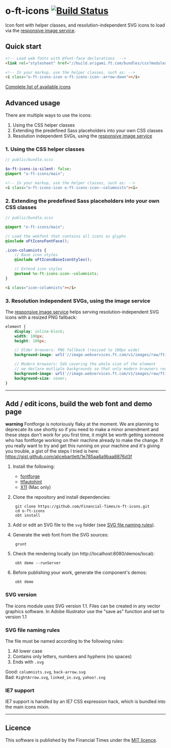 # o-ft-icons [![Build Status](https://travis-ci.org/Financial-Times/o-ft-icons.png?branch=master)](https://travis-ci.org/Financial-Times/o-ft-icons)

Icon font with helper classes, and resolution-independent SVG icons to load via the [responsive image service](http://image.webservices.ft.com).

## Quick start

```html
<!-- Load web fonts with @font-face declarations  -->
<link rel="stylesheet" href="//build.origami.ft.com/bundles/css?modules=o-ft-icons@^2.0.0" />

<!-- In your markup, use the helper classes, such as: -->
<i class="o-ft-icons-icon o-ft-icons-icon--arrow-down"></i>
```

[Complete list of available icons](http://build.origami.ft.com/files/o-ft-icons@latest/demos/main.html)

## Advanced usage

There are multiple ways to use the icons:

1. Using the CSS helper classes
2. Extending the predefined Sass placeholders into your own CSS classes
3. Resolution independent SVGs, using the [responsive image service](http://image.webservices.ft.com/)

### 1. Using the CSS helper classes

```scss
// public/bundle.scss

$o-ft-icons-is-silent: false;
@import "o-ft-icons/main";
```

```html
<!-- In your markup, use the helper classes, such as: -->
<i class="o-ft-icons-icon o-ft-icons-icon--columnists"><i>
```

### 2. Extending the predefined Sass placeholders into your own CSS classes

```scss
// public/bundle.scss

@import "o-ft-icons/main";

// Load the webfont that contains all icons as glyphs
@include oFtIconsFontFace();

.icon-columnists {
	// Base icon styles
	@include oFtIconsBaseIconStyles();

	// Extend icon styles
	@extend %o-ft-icons-icon--columnists;
}
```

```html
<i class="icon-columnists"></i>
```

### 3. Resolution independent SVGs, using the image service

The [responsive image service](http://image.webservices.ft.com/) helps serving resolution-independent SVG icons with a resized PNG fallback:

```scss
element {
	display: inline-block;
	width: 100px;
	height: 100px;

	// Older browsers: PNG fallback (resized to 100px wide)
	background-image: url('//image.webservices.ft.com/v1/images/raw/fticon:tick?width=100&format=png&source=my-product');

	// Modern browsers: SVG covering the whole size of the element
	// we declare mutliple backgrounds so that only modern browsers read this property
	background-image: url('//image.webservices.ft.com/v1/images/raw/fticon:tick?format=svg&source=my-product'), none;
	background-size: cover;
}
```

----

## Add / edit icons, build the web font and demo page

**warning** Fontforge is notoriously flaky at the moment. We are planning to deprecate its use shortly so if you need to make a minor amendment and these steps don't work for you first time, it might be worth getting someone who has fontforge working on their machine already to make the change. If you really want to try and get this running on your machine and it's giving you trouble, a gist of the steps I tried is here: https://gist.github.com/alicebartlett/1e785aa6a9baa8876d3f

1. Install the following:

	* [fontforge](http://fontforge.org/)
	* [ttfautohint](http://www.freetype.org/ttfautohint/#download)
	* [X11](http://support.apple.com/kb/ht5293) (Mac only)

2. Clone the repository and install dependencies:

		git clone https://github.com/Financial-Times/o-ft-icons.git
		cd o-ft-icons
		obt install

3. Add or edit an SVG file to the `svg` folder (see [SVG file naming rules](#svg-file-naming-rules)).
4. Generate the web font from the SVG sources:

		grunt

5. Check the rendering locally (on http://localhost:8080/demos/local):

		obt demo --runServer

6. Before publishing your work, generate the component's demos:

		obt demo

### SVG version
The icons module uses SVG version 1.1. Files can be created in any vector graphics software. In Adobe Illustrator use the "save as" function and set to version 1.1

### SVG file naming rules

The file must be named according to the following rules:

1. All lower case
2. Contains only letters, numbers and hyphens (no spaces)
3. Ends with `.svg`

Good: `columnists.svg`, `back-arrow.svg`  
Bad: `RightArrow.svg`, `linked_in.svg`, `yahoo!.svg`

### IE7 support

IE7 support is handled by an IE7 CSS expression hack, which is bundled into the main icons mixin.

----

## Licence

This software is published by the Financial Times under the [MIT licence](http://opensource.org/licenses/MIT).
